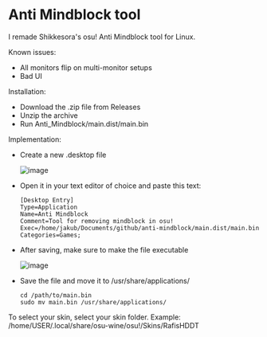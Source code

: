 # Anti Mindblock tool
I remade Shikkesora's osu! Anti Mindblock tool for Linux.

Known issues:
- All monitors flip on multi-monitor setups
- Bad UI

Installation:
- Download the .zip file from Releases
- Unzip the archive
- Run Anti_Mindblock/main.dist/main.bin

Implementation:
- Create a new .desktop file
  
  ![image](https://github.com/kinaterme/anti-mindblock/assets/61877280/421b45ce-a7d2-4906-847a-4cacbf360a2e)
- Open it in your text editor of choice and paste this text:
  ```
  [Desktop Entry]
  Type=Application
  Name=Anti Mindblock
  Comment=Tool for removing mindblock in osu!
  Exec=/home/jakub/Documents/github/anti-mindblock/main.dist/main.bin
  Categories=Games;
  ```
- After saving, make sure to make the file executable

  ![image](https://github.com/kinaterme/anti-mindblock/assets/61877280/389fac36-2327-4bf8-b65d-35d68c971a34)
- Save the file and move it to /usr/share/applications/
  ```
  cd /path/to/main.bin
  sudo mv main.bin /usr/share/applications/
  ```

To select your skin, select your skin folder.
Example: /home/USER/.local/share/osu-wine/osu!/Skins/RafisHDDT
